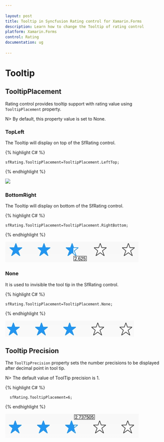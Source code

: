```yaml
---

layout: post
title: Tooltip in Syncfusion Rating control for Xamarin.Forms
description: Learn how to change the Tooltip of rating control
platform: Xamarin.Forms
control: Rating
documentation: ug

---
```



# Tooltip

## TooltipPlacement

Rating control provides tooltip support with rating value using `TooltipPlacement` property. 

N> By default, this property value is set to None.

### TopLeft 

The Tooltip will display on top of the SfRating control. 

{% highlight C# %}

	sfRating.TooltipPlacement=TooltipPlacement.LeftTop;

{% endhighlight %} 

![](images/leftTop.jpg) 

### BottomRight

The Tooltip will display on bottom of the SfRating control.

{% highlight C# %}

	sfRating.TooltipPlacement=TooltipPlacement.RightBottom;

{% endhighlight %}

![](images/rightBottom.jpg)

### None

It is used to invisible the tool tip in the SfRating control.

{% highlight C# %}

	sfRating.TooltipPlacement=TooltipPlacement.None;

{% endhighlight %}

![](images/null.jpg)

## Tooltip Precision

The `ToolTipPrecision` property sets the number precisions to be displayed after decimal point in tool tip. 

N> The default value of ToolTip precision is 1.

{% highlight C# %}

      sfRating.TooltipPlacement=6;

{% endhighlight %}

![](images/toolTipPrecision.jpg)